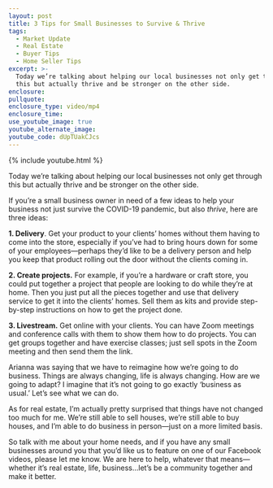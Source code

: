 ```yaml
---
layout: post
title: 3 Tips for Small Businesses to Survive & Thrive
tags:
  - Market Update
  - Real Estate
  - Buyer Tips
  - Home Seller Tips
excerpt: >-
  Today we’re talking about helping our local businesses not only get through
  this but actually thrive and be stronger on the other side.
enclosure:
pullquote:
enclosure_type: video/mp4
enclosure_time:
use_youtube_image: true
youtube_alternate_image:
youtube_code: dUpTUakCJcs
---
```


{% include youtube.html %}

Today we’re talking about helping our local businesses not only get through this but actually thrive and be stronger on the other side.

If you’re a small business owner in need of a few ideas to help your business not just survive the COVID-19 pandemic, but also *thrive*, here are three ideas:

**1\. Delivery**. Get your product to your clients’ homes without them having to come into the store, especially if you’ve had to bring hours down for some of your employees—perhaps they’d like to be a delivery person and help you keep that product rolling out the door without the clients coming in.

**2\. Create projects.** For example, if you’re a hardware or craft store, you could put together a project that people are looking to do while they’re at home. Then you just put all the pieces together and use that delivery service to get it into the clients’ homes. Sell them as kits and provide step-by-step instructions on how to get the project done.&nbsp;

**3\. Livestream.** Get online with your clients. You can have Zoom meetings and conference calls with them to show them how to do projects. You can get groups together and have exercise classes; just sell spots in the Zoom meeting and then send them the link.

Arianna was saying that we have to reimagine how we’re going to do business. Things are always changing, life is always changing. How are we going to adapt? I imagine that it’s not going to go exactly ‘business as usual.’ Let’s see what we can do.

As for real estate, I’m actually pretty surprised that things have not changed too much for me. We’re still able to sell houses, we’re still able to buy houses, and I’m able to do business in person—just on a more limited basis.

So talk with me about your home needs, and if you have any small businesses around you that you’d like us to feature on one of our Facebook videos, please let me know. We are here to help, whatever that means—whether it’s real estate, life, business…let’s be a community together and make it better.